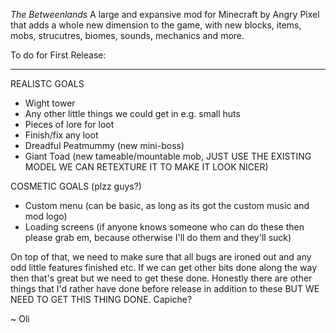 *The Betweenlands*
A large and expansive mod for Minecraft by Angry Pixel that adds a whole new dimension to the game, with new blocks, items, mobs, strucutres, biomes, sounds, mechanics and more.

To do for First Release:
_____________________________________________________________________
REALISTC GOALS
- Wight tower
- Any other little things we could get in e.g. small huts
- Pieces of lore for loot
- Finish/fix any loot
- Dreadful Peatmummy (new mini-boss)
- Giant Toad (new tameable/mountable mob, JUST USE THE EXISTING MODEL WE CAN RETEXTURE IT TO MAKE IT LOOK NICER)

COSMETIC GOALS (plzz guys?)
- Custom menu (can be basic, as long as its got the custom music and mod logo)
- Loading screens (if anyone knows someone who can do these then please grab em, because otherwise I'll do them and they'll suck)

On top of that, we need to make sure that all bugs are ironed out and any odd little features finished etc. If we can get other bits done along the way then that's great but we need to get these done. Honestly there are other things that I'd rather have done before release in addition to these BUT WE NEED TO GET THIS THING DONE. Capiche?

~ Oli
